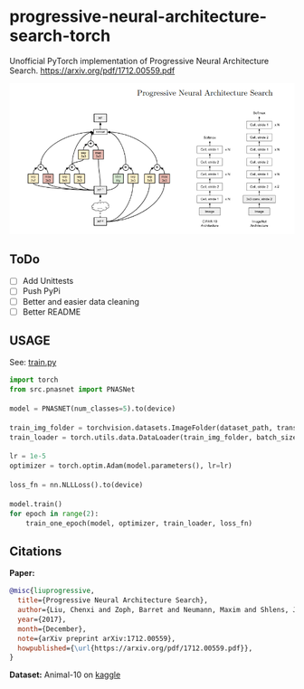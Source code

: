 # progressive-neural-architecture-search-torch
Unofficial PyTorch implementation of Progressive Neural Architecture Search. https://arxiv.org/pdf/1712.00559.pdf

<img src="assets/architecturePNAS.png" alt="architecturePNAS" width="600"/>


## ToDo
- [ ] Add Unittests
- [ ] Push PyPi
- [ ] Better and easier data cleaning
- [ ] Better README

## USAGE

See: [train.py](train.py)

```python
import torch
from src.pnasnet import PNASNet

model = PNASNET(num_classes=5).to(device)

train_img_folder = torchvision.datasets.ImageFolder(dataset_path, transform=transform)
train_loader = torch.utils.data.DataLoader(train_img_folder, batch_size=4, shuffle=True, num_workers=1, pin_memory=True)

lr = 1e-5
optimizer = torch.optim.Adam(model.parameters(), lr=lr)

loss_fn = nn.NLLLoss().to(device)

model.train()
for epoch in range(2):
    train_one_epoch(model, optimizer, train_loader, loss_fn)
```
## Citations
**Paper:**
```bibtex
@misc{liuprogressive,
  title={Progressive Neural Architecture Search},
  author={Liu, Chenxi and Zoph, Barret and Neumann, Maxim and Shlens, Jonathon and Hua, Wei and Li, Li-Jia and Fei-Fei, Li and Yuille, Alan and Huang, Jonathan and Murphy, Kevin},
  year={2017},
  month={December},
  note={arXiv preprint arXiv:1712.00559},
  howpublished={\url{https://arxiv.org/pdf/1712.00559.pdf}},
}
```
**Dataset:**
Animal-10 on [kaggle](https://www.kaggle.com/datasets/alessiocorrado99/animals10)
